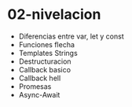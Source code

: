 # 02-nivelacion

* Diferencias entre var, let y const
* Funciones flecha
* Templates Strings
* Destructuracion
* Callback basico
* Callback hell
* Promesas
* Async-Await